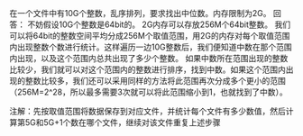在一个文件中有10G个整数，乱序排列，要求找出中位数。内存限制为2G。
回答：
不妨假设10G个整数是64bit的。
2G内存可以存放256M个64bit整数。
我们可以将64bit的整数空间平均分成256M个取值范围，用2G的内存对每个取值范围内出现整数个数进行统计。这样遍历一边10G整数后，我们便知道中数在那个范围内出现，以及这个范围内总共出现了多少个整数。
如果中数所在范围出现的整数比较少，我们就可以对这个范围内的整数进行排序，找到中数。如果这个范围内出现的整数比较多，我们还可以采用同样的方法将此范围再次分成多个更小的范围（256M=2^28，所以最多需要3次就可以将此范围缩小到1，也就找到了中数）。

注解：先按取值范围将数据保存到对应文件，并统计每个文件有多少数值，然后计算第5G和5G+1个数在哪个文件，继续对该文件重复上述步骤